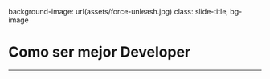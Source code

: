background-image: url(assets/force-unleash.jpg)
class: slide-title, bg-image

# Como ser mejor Developer

---